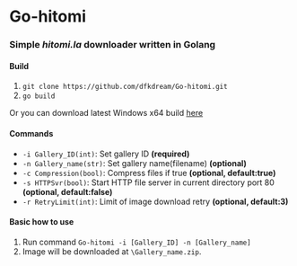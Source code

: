 # Go-hitomi
### Simple *hitomi.la* downloader written in Golang

#### Build
1. `git clone https://github.com/dfkdream/Go-hitomi.git`
2. `go build`

Or you can download latest Windows x64 build [here](https://github.com/dfkdream/Go-hitomi/releases/latest)

#### Commands
* `-i Gallery_ID(int)`: Set gallery ID **(required)**
* `-n Gallery_name(str)`: Set gallery name(filename) **(optional)**
* `-c Compression(bool)`: Compress files if true **(optional, default:true)**
* `-s HTTPSvr(bool)`: Start HTTP file server in current directory port 80 **(optional, default:false)** 
* `-r RetryLimit(int)`: Limit of image download retry **(optional, default:3)**

#### Basic how to use
1. Run command `Go-hitomi -i [Gallery_ID] -n [Gallery_name]`
2. Image will be downloaded at `\Gallery_name.zip`.
